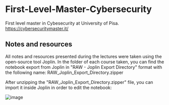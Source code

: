 # First-Level-Master-Cybersecurity
First level master in Cybesecurity at University of Pisa.
https://cybersecuritymaster.it/ <br>


## Notes and resources
All notes and resources presented during the lectures were taken using the open-source tool Joplin. In the folder of each course taken, you can find the notebook export from Joplin in "RAW - Joplin Export Directory" format with the following name:
RAW_Joplin_Export_Directory.zipper

After unzipping the "RAW_Joplin_Export_Directory.zipper" file, you can import it inside Joplin in order to edit the notebook:

![image](https://user-images.githubusercontent.com/62257411/218062225-f6bf58fe-4d89-4550-aae0-987e54d53ff4.png)

